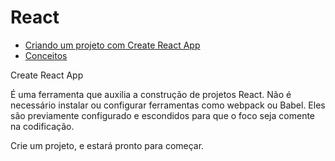  # React

- [Criando um projeto com Create React App](criando-projeto-com-create-app-react/README.md)
- [Conceitos](conceitos/README.md)


Create React App

É uma ferramenta que auxilia a construção de projetos React. Não é necessário instalar ou configurar ferramentas como webpack ou Babel. Eles são previamente configurado e escondidos para que o foco seja comente na codificação.

Crie um projeto, e estará pronto para começar.
